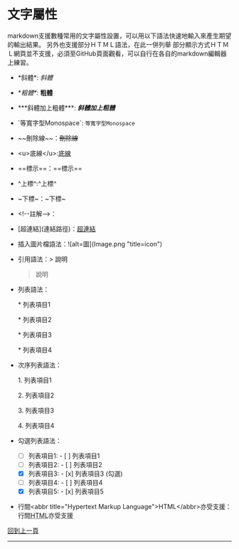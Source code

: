 # 文字屬性

markdown支援數種常用的文字屬性設置，可以用以下語法快速地輸入來產生期望的輸出結果。
另外也支援部分ＨＴＭＬ語法，在此一併列舉
部分顯示方式ＨＴＭＬ網頁並不支援，必須至GitHub頁面觀看，可以自行在各自的markdown編輯器上練習。

* \*斜體\*: *斜體*

* \**粗體\**: **粗體**

* \*\*\*斜體加上粗體\*\*\*: ***斜體加上粗體***

* \`等寬字型Monospace\`: `等寬字型Monospace`

* \~\~刪除線\~\~：~~刪除線~~

* \<u>底線\</u>:<u>底線</u>

* \==標示\==：==標示==

* \^上標\^:^上標^

* \~下標\~：~下標~

* \<!--註解-->：<!--註解-->

* \[超連結](連結路徑)：[超連結](font.md)

* 插入圖片檔語法：\!\[alt=圖](Image.png "title=icon")

* 引用語法：\> 說明

  > 說明

* 列表語法： 
  
  \* 列表項目1
  
  \* 列表項目2

  \* 列表項目3
  
  \* 列表項目4
  
  
  
* 次序列表語法：
  
  1\. 列表項目1
  
  2\. 列表項目2

  3\. 列表項目3
  
  4\. 列表項目4
  
  
  
* 勾選列表語法：
  
  - [ ] 列表項目1: - [ ] 列表項目1
  - [ ] 列表項目2: - [ ] 列表項目2
  - [x] 列表項目3: - [x] 列表項目3 (勾選)
  - [ ] 列表項目4: - [ ] 列表項目4
  - [x] 列表項目5: - [x] 列表項目5
  
* 行間\<abbr title="Hypertext Markup Language">HTML\</abbr>亦受支援：行間<abbr title="Hypertext Markup Language">HTML</abbr>亦受支援



[回到上一頁](markdown.md)

---

